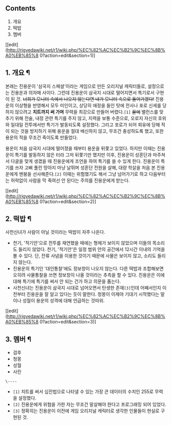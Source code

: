 ## Contents

    

1. 개요 
2. 떡밥 
3. 멤버 

[[edit](http://rigvedawiki.net/r1/wiki.php/%EC%82%AC%EC%B2%9C%EC%8B%A0%EB%85%8
0?action=edit&section=1)]

## 1. 개요 ¶

본래는 진용운이 '삼국지 스페셜'이라는 게임으로 만든 오리지널 캐릭터들로, 설정으로는 진용운과 의자매 사이다. 그런데 진용운이 삼국지 시대로
떨어지면서 특기로서 구현이 된 것. <del>너희가 모니터 속에서 나오지 않는다면 내가 모니터 속으로 들어가겠다!</del> 진용운의
이상형을 반영해서 모두 미인이고, 상당히 애정을 들인 탓에 전사나 포로 신세를 당하지 않으려고 **치트까지 써 가며** 무력을 최강으로
만들어 버렸다.`[1]` <del>꼴에</del> 밸런스를 맞추기 위해 전술, 내정 관련 특기를 주지 않고, 지력을 보통 수준으로, 오로지
자신의 호위와 일대일 전투에서만 특기가 발동되도록 설정했다. 그리고 포로가 되어 회유에 당해 적이 되는 것을 방지하기 위해 용운을 절대
배신하지 않고, 무조건 충성하도록 했고, 또한 용운의 적을 무조건 죽이도록 만들었다.

  

용운이 처음 삼국지 시대에 떨어졌을 때부터 용운을 뒤쫓고 있었다. 하지만 이때는 진용운이 특기를 발동하지 않은 터라 그저 뒤쫓기만 했지만
이후, 진용운이 성혼단과 마주쳐서 다굴을 맞게 생겼을 때 진용운에게 조언을 하여 특기를 쓸 수 있게 한다. 진용운이 특기를 쓰자 고삐 풀린
망아지 마냥 날뛰며 성혼단 전원을 살해, 대량 학살을 처음 본 진용운에게 멘붕을 선사해준다.`[2]` 이때는 위험했기도 해서 그냥 넘어가기로
하고 다음부터는 허락없이 사람을 막 죽여선 안 된다는 주의를 진용운에게 받는다.

  

[[edit](http://rigvedawiki.net/r1/wiki.php/%EC%82%AC%EC%B2%9C%EC%8B%A0%EB%85%8
0?action=edit&section=2)]

## 2. 떡밥 ¶

사천신녀가 사람이 아닐 것이라는 떡밥이 자주 나온다.

  

  * 천기, '적기안'으로 전투를 재연했을 때에는 형체가 보이지 않았으며 이들의 목소리도 들리지 않았다. 천기, '적기안'은 일정 범위 안의 공간에서 12시간 이내의 기억을 볼 수 있다. 단, 잔류 사념을 이용한 것이기 때문에 사물은 보이지 않고, 소리도 들리지 않는다.
  * 진용운의 특기인 '대인통찰'에도 정보창이 나오지 않는다. 다른 떡밥과 조합해보면 오히려 사물통찰을 쓰면 정보창이 나올 것이라는 추측을 할 수 있다. 진용운은 이에 대해 특기에 특기를 써서 안 되는 건가 하고 의문을 품는다.
  * 사천신녀는 진용운이 삼국지 시대로 넘어오면서 탄생한 존재`[3]`인데 어째서인지 이전부터 진용운을 잘 알고 있다는 듯이 말한다. 청몽이 이제야 기대기 시작했다는 말이나 성월이 용운의 성격에 대해 언급하는 것따위.  

[[edit](http://rigvedawiki.net/r1/wiki.php/%EC%82%AC%EC%B2%9C%EC%8B%A0%EB%85%8
0?action=edit&section=3)]

## 3. 멤버 ¶

  * 검후
  * 청몽
  * 성월
  * 사린

`\----`

  * `[1]` 치트를 써서 십진법으로 나타낼 수 있는 가장 큰 데이터의 수치인 255로 무력을 설정했다.
  * `[2]` 진용운에게 위협을 가한 자는 무조건 말살해야 한다고 프로그래밍 되어 있었다.
  * `[3]` 정확히는 진용운이 이전에 게임 오리지널 캐릭터로 생각한 인물들이 현실로 구현된 것.

